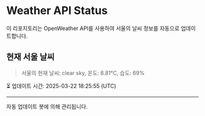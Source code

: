 
# Weather API Status

이 리포지토리는 OpenWeather API를 사용하여 서울의 날씨 정보를 자동으로 업데이트합니다.

## 현재 서울 날씨
> 서울의 현재 날씨: clear sky, 온도: 8.81°C, 습도: 69%

⏳ 업데이트 시간: 2025-03-22 18:25:55 (UTC)

---
자동 업데이트 봇에 의해 관리됩니다.
